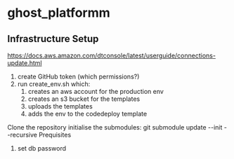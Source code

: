 # ghost_platformm


## Infrastructure Setup

https://docs.aws.amazon.com/dtconsole/latest/userguide/connections-update.html
1. create GitHub token (which permissions?)
2. run create_env.sh which:
    1. creates an aws account for the production env
    2. creates an s3 bucket for the templates
    3. uploads the templates
    4. adds the env to the codedeploy template


Clone the repository
initialise the submodules: git submodule update --init --recursive
Prequisites

1. set db password
